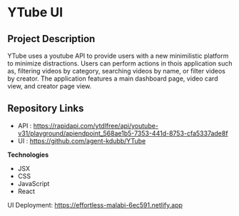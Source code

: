# YTube UI

## Project Description

YTube uses a youtube API to provide users with a new minimilistic platform to minimize distractions. Users can perform actions in thois application such as, filtering videos by category, searching videos by name, or filter videos by creator. The application features a main dashboard page, video card view, and creator page view.

## Repository Links

- API : https://rapidapi.com/ytdlfree/api/youtube-v31/playground/apiendpoint_568ae1b5-7353-441d-8753-cfa5337ade8f
- UI : https://github.com/agent-kdubb/YTube

**Technologies**

- JSX
- CSS
- JavaScript
- React


UI Deployment: https://effortless-malabi-6ec591.netlify.app



